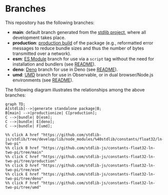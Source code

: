 <!--

@license Apache-2.0

Copyright (c) 2022 The Stdlib Authors.

Licensed under the Apache License, Version 2.0 (the "License");
you may not use this file except in compliance with the License.
You may obtain a copy of the License at

    http://www.apache.org/licenses/LICENSE-2.0

Unless required by applicable law or agreed to in writing, software
distributed under the License is distributed on an "AS IS" BASIS,
WITHOUT WARRANTIES OR CONDITIONS OF ANY KIND, either express or implied.
See the License for the specific language governing permissions and
limitations under the License.

-->

# Branches

This repository has the following branches:

-   **main**: default branch generated from the [stdlib project][stdlib-url], where all development takes place.
-   **production**: [production build][production-url] of the package (e.g., reformatted error messages to reduce bundle sizes and thus the number of bytes transmitted over a network).
-   **esm**: [ES Module][esm-url] branch for use via a `script` tag without the need for installation and bundlers (see [README][esm-readme]).
-   **deno**: [Deno][deno-url] branch for use in Deno (see [README][deno-readme]).
-   **umd**: [UMD][umd-url] branch for use in Observable, or in dual browser/Node.js environments (see [README][umd-readme]).

The following diagram illustrates the relationships among the above branches:

```mermaid
graph TD;
A[stdlib]-->|generate standalone package|B;
B[main] -->|productionize| C[production];
C -->|bundle| D[esm];
C -->|bundle| E[deno];
C -->|bundle| F[umd];

%% click A href "https://github.com/stdlib-js/stdlib/tree/develop/lib/node_modules/%40stdlib/constants/float32/ln-two-pi"
%% click B href "https://github.com/stdlib-js/constants-float32-ln-two-pi/tree/main"
%% click C href "https://github.com/stdlib-js/constants-float32-ln-two-pi/tree/production"
%% click D href "https://github.com/stdlib-js/constants-float32-ln-two-pi/tree/esm"
%% click E href "https://github.com/stdlib-js/constants-float32-ln-two-pi/tree/deno"
%% click F href "https://github.com/stdlib-js/constants-float32-ln-two-pi/tree/umd"
```

[stdlib-url]: https://github.com/stdlib-js/stdlib/tree/develop/lib/node_modules/%40stdlib/constants/float32/ln-two-pi
[production-url]: https://github.com/stdlib-js/constants-float32-ln-two-pi/tree/production
[deno-url]: https://github.com/stdlib-js/constants-float32-ln-two-pi/tree/deno
[deno-readme]: https://github.com/stdlib-js/constants-float32-ln-two-pi/blob/deno/README.md
[umd-url]: https://github.com/stdlib-js/constants-float32-ln-two-pi/tree/umd
[umd-readme]: https://github.com/stdlib-js/constants-float32-ln-two-pi/blob/umd/README.md
[esm-url]: https://github.com/stdlib-js/constants-float32-ln-two-pi/tree/esm
[esm-readme]: https://github.com/stdlib-js/constants-float32-ln-two-pi/blob/esm/README.md